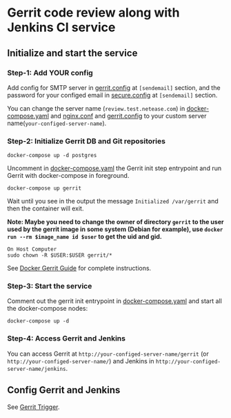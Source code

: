 # Gerrit code review along with Jenkins CI service

## Initialize and start the service

### Step-1: Add YOUR config

Add config for SMTP server in [gerrit.config](./gerrit/etc/gerrit.config) at `[sendemail]` section, and the password for your configed email in [secure.config](./gerrit/etc/secure.config) at `[sendemail]` section.

You can change the server name (`review.test.netease.com`) in [docker-compose.yaml](./docker-compose.yaml) and [nginx.conf](./nginx/nginx.conf) and [gerrit.config](./gerrit/etc/gerrit.config) to your custom server name(`your-configed-server-name`).

### Step-2: Initialize Gerrit DB and Git repositories

```shell
docker-compose up -d postgres
```

Uncomment in [docker-compose.yaml](./docker-compose.yaml) the Gerrit init step entrypoint and run Gerrit with docker-compose in foreground.

```shell
docker-compose up gerrit
```

Wait until you see in the output the message `Initialized /var/gerrit` and then the container will exit.

**Note: Maybe you need to change the owner of directory `gerrit` to the user used by the gerrit image in some system (Debian for example), use `docker run --rm $image_name id $user` to get the uid and gid.**
```
On Host Computer
sudo chown -R $USER:$USER gerrit/*
```

See [Docker Gerrit Guide](https://gerrit.googlesource.com/docker-gerrit/#initialize-gerrit-db-and-git-repositories-with-docker) for complete instructions.

### Step-3: Start the service

Comment out the gerrit init entrypoint in [docker-compose.yaml](./docker-compose.yaml) and start all the docker-compose nodes:

```shell
docker-compose up -d
```

### Step-4: Access Gerrit and Jenkins

You can access Gerrit at `http://your-configed-server-name/gerrit` (or `http://your-configed-server-name/`) and Jenkins in `http://your-configed-server-name/jenkins`.

## Config Gerrit and Jenkins

See [Gerrit Trigger](https://wiki.jenkins.io/display/JENKINS/Gerrit+Trigger).
